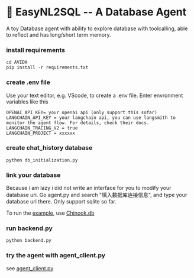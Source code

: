 # 🚀 EasyNL2SQL -- A Database Agent
A toy Database agent with ability to explore database with toolcalling, able to reflect and has long/short term memory. 
### install requirements
``` git clone --depth 1 https://github.com/jinchenliuljc/AVIDA.git
cd AVIDA
pip install -r requirements.txt
```

### create .env file
Use your text editor, e.g. VScode, to create a .env file. Enter envronment variables like this
```
OPENAI_API_KEY= your openai api (only support this sofar)
LANGCHAIN_API_KEY = your langchain api, you can use langsmith to monitor the agent flow. For details, check their docs.
LANGCHAIN_TRACING_V2 = true
LANGCHAIN_PROJECT = xxxxxx
```

### create chat_history database
`python db_initialization.py`

### link your database
Because i am lazy i did not write an interface for you to modify your database uri. Go agent.py and search "填入数据库连接信息", and type your database uri there. Only support sqlite so far.

To run the [example](https://github.com/jinchenliuljc/AVIDA/blob/main/agent_client.ipynb), use [Chinook.db](https://www.sqlitetutorial.net/sqlite-sample-database/)


### run backend.py
`python backend.py`

### try the agent with agent_client.py
see [agent_client.py](https://github.com/jinchenliuljc/AVIDA/blob/main/agent_client.ipynb)
